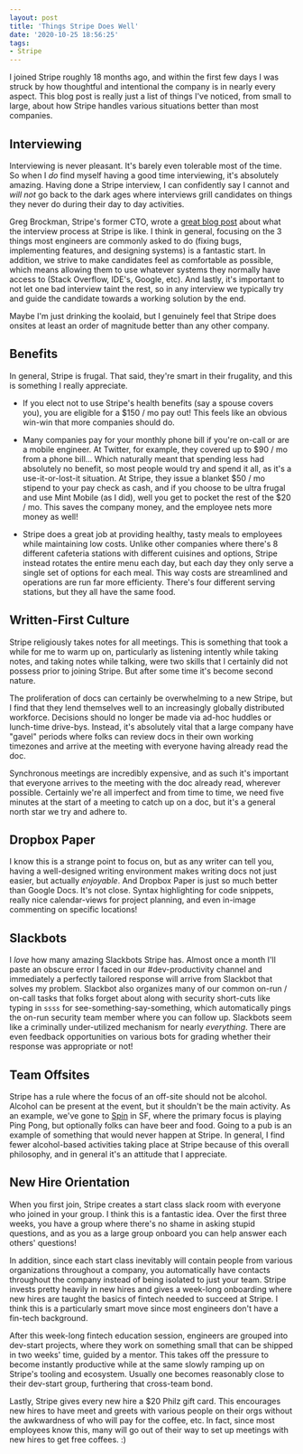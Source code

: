 ```yaml
---
layout: post
title: 'Things Stripe Does Well'
date: '2020-10-25 18:56:25'
tags:
- Stripe
---
```


I joined Stripe roughly 18 months ago, and within the first few days I was struck by how thoughtful and intentional the company is in nearly every aspect. This blog post is really just a list of things I've noticed, from small to large, about how Stripe handles various situations better than most companies.

## Interviewing

Interviewing is never pleasant. It's barely even tolerable most of the time. So when I _do_ find myself having a good time interviewing, it's absolutely amazing. Having done a Stripe interview, I can confidently say I cannot and _will not_ go back to the dark ages where interviews grill candidates on things they never do during their day to day activities.

Greg Brockman, Stripe's former CTO, wrote a [great blog post](https://www.quora.com/What-is-the-engineering-interview-process-like-at-Stripe) about what the interview process at Stripe is like. I think in general, focusing on the 3 things most engineers are commonly asked to do (fixing bugs, implementing features, and designing systems) is a fantastic start. In addition, we strive to make candidates feel as comfortable as possible, which means allowing them to use whatever systems they normally have access to (Stack Overflow, IDE's, Google, etc). And lastly, it's important to not let one bad interview taint the rest, so in any interview we typically try and guide the candidate towards a working solution by the end.

Maybe I'm just drinking the koolaid, but I genuinely feel that Stripe does onsites at least an order of magnitude better than any other company.

## Benefits

In general, Stripe is frugal. That said, they're smart in their frugality, and this is something I really appreciate.

* If you elect not to use Stripe's health benefits (say a spouse covers you), you are eligible for a $150 / mo pay out! This feels like an obvious win-win that more companies should do.

* Many companies pay for your monthly phone bill if you're on-call or are a mobile engineer. At Twitter, for example, they covered up to $90 / mo from a phone bill... Which naturally meant that spending less had absolutely no benefit, so most people would try and spend it all, as it's a use-it-or-lost-it situation. At Stripe, they issue a blanket $50 / mo stipend to your pay check as cash, and if you choose to be ultra frugal and use Mint Mobile (as I did), well you get to pocket the rest of the $20 / mo. This saves the company money, and the employee nets more money as well!

* Stripe does a great job at providing healthy, tasty meals to employees while maintaining low costs. Unlike other companies where there's 8 different cafeteria stations with different cuisines and options, Stripe instead rotates the entire menu each day, but each day they only serve a single set of options for each meal. This way costs are streamlined and operations are run far more efficienty. There's four different serving stations, but they all have the same food.

## Written-First Culture

Stripe religiously takes notes for all meetings. This is something that took a while for me to warm up on, particularly as listening intently while taking notes, and taking notes while talking, were two skills that I certainly did not possess prior to joining Stripe. But after some time it's become second nature.

The proliferation of docs can certainly be overwhelming to a new Stripe, but I find that they lend themselves well to an increasingly globally distributed workforce. Decisions should no longer be made via ad-hoc huddles or lunch-time drive-bys. Instead, it's absolutely vital that a large company have "gavel" periods where folks can review docs in their own working timezones and arrive at the meeting with everyone having already read the doc.

Synchronous meetings are incredibly expensive, and as such it's important that everyone arrives to the meeting with the doc already read, wherever possible. Certainly we're all imperfect and from time to time, we need five minutes at the start of a meeting to catch up on a doc, but it's a general north star we try and adhere to.

## Dropbox Paper

I know this is a strange point to focus on, but as any writer can tell you, having a well-designed writing environment makes writing docs not just easier, but actually _enjoyable_. And Dropbox Paper is just so much better than Google Docs. It's not close. Syntax highlighting for code snippets, really nice calendar-views for project planning, and even in-image commenting on specific locations!

## Slackbots

I _love_ how many amazing Slackbots Stripe has. Almost once a month I'll paste an obscure error I faced in our #dev-productivity channel and immediately a perfectly tailored response will arrive from Slackbot that solves my problem. Slackbot also organizes many of our common on-run / on-call tasks that folks forget about along with security short-cuts like typing in `ssss` for see-something-say-something, which automatically pings the on-run security team member where you can follow up. Slackbots seem like a criminally under-utilized mechanism for nearly _everything_. There are even feedback opportunities on various bots for grading whether their response was appropriate or not!

## Team Offsites

Stripe has a rule where the focus of an off-site should not be alcohol. Alcohol can be present at the event, but it shouldn't be the main activity. As an example, we've gone to [Spin](https://wearespin.com/location/san-francisco/) in SF, where the primary focus is playing Ping Pong, but optionally folks can have beer and food. Going to a pub is an example of something that would never happen at Stripe. In general, I find fewer alcohol-based activities taking place at Stripe because of this overall philosophy, and in general it's an attitude that I appreciate.

## New Hire Orientation

When you first join, Stripe creates a start class slack room with everyone who joined in your group. I think this is a fantastic idea. Over the first three weeks, you have a group where there's no shame in asking stupid questions, and as you as a large group onboard you can help answer each others' questions!

In addition, since each start class inevitably will contain people from various organizations throughout a company, you automatically have contacts throughout the company instead of being isolated to just your team. Stripe invests pretty heavily in new hires and gives a week-long onboarding where new hires are taught the basics of fintech needed to succeed at Stripe. I think this is a particularly smart move since most engineers don't have a fin-tech background.

After this week-long fintech education session, engineers are grouped into dev-start projects, where they work on something small that can be shipped in two weeks' time, guided by a mentor. This takes off the pressure to become instantly productive while at the same slowly ramping up on Stripe's tooling and ecosystem. Usually one becomes reasonably close to their dev-start group, furthering that cross-team bond.

Lastly, Stripe gives every new hire a $20 Philz gift card. This encourages new hires to have meet and greets with various people on their orgs without the awkwardness of who will pay for the coffee, etc. In fact, since most employees know this, many will go out of their way to set up meetings with new hires to get free coffees. :)
